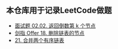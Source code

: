 ## 本仓库用于记录LeetCode做题

- [面试题 02.02. 返回倒数第 k 个节点](https://leetcode-cn.com/problems/kth-node-from-end-of-list-lcci/) 
- [剑指 Offer 18. 删除链表的节点](https://leetcode-cn.com/problems/shan-chu-lian-biao-de-jie-dian-lcof/)
- [21. 合并两个有序链表](https://leetcode-cn.com/problems/merge-two-sorted-lists/)